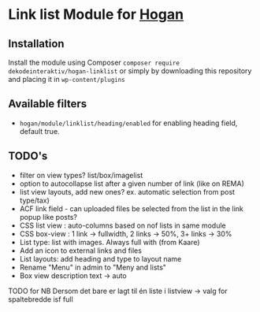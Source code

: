 # Link list Module for [Hogan](https://github.com/dekodeinteraktiv/hogan-core)

## Installation
Install the module using Composer `composer require dekodeinteraktiv/hogan-linklist` or simply by downloading this repository and placing it in `wp-content/plugins`

## Available filters
- `hogan/module/linklist/heading/enabled` for enabling heading field, default true.

## TODO's
- filter on view types? list/box/imagelist
- option to autocollapse list after a given number of link (like on REMA)
- list view layouts, add new ones? ex. automatic selection from post type/tax)
- ACF link field - can uploaded files be selected from the list in the link popup like posts?
- CSS list view : auto-columns based on nof lists in same module
- CSS box-view : 1 link -> fullwidth, 2 links -> 50%, 3+ links -> 30%
- List type: list with images. Always full with (from Kaare)
- Add an icon to external links and files
- List layouts: add heading and type to layout name
- Rename "Menu" in admin to "Meny and lists"
- Box view description text -> auto

TODO for NB
Dersom det bare er lagt til én liste i listview -> valg for spaltebredde isf full
